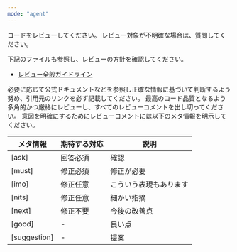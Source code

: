 ```yaml
---
mode: "agent"
---
```


コードをレビューしてください。
レビュー対象が不明確な場合は、質問してください。

下記のファイルも参照し、レビューの方針を確認してください。
- [レビュー全般ガイドライン](../コードレビュー/レビュー全般.md)

必要に応じて公式ドキュメントなどを参照し正確な情報に基づいて判断するよう努め、引用元のリンクを必ず記載してください。
最高のコード品質となるよう多角的かつ厳格にレビューし、すべてのレビューコメントを出し切ってください。
意図を明確にするためにレビューコメントには以下のメタ情報を明示してください。

| メタ情報 | 期待する対応 | 説明 |
| --- | --- | --- |
| [ask] | 回答必須 |確認 |
| [must] | 修正必須 | 修正が必要 |
| [imo] | 修正任意 | こういう表現もあります |
| [nits] | 修正任意 | 細かい指摘 |
| [next] | 修正不要 | 今後の改善点 |
| [good] | - | 良い点 |
| [suggestion] | - | 提案 |